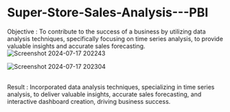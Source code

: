 # Super-Store-Sales-Analysis---PBI

Objective : To contribute to the success of a business by utilizing data analysis techniques, specifically focusing on time series analysis, to provide valuable insights and accurate sales forecasting.
<br>
![Screenshot 2024-07-17 202243](https://github.com/user-attachments/assets/8016735b-7aa2-466d-b75c-f85dacd3443d)
<br>

![Screenshot 2024-07-17 202304](https://github.com/user-attachments/assets/0a6c7902-4d7e-4160-8773-512699638163)

<br>
Result : Incorporated data analysis techniques, specializing in time series analysis, to deliver valuable insights, accurate sales forecasting, and interactive dashboard creation, driving business success.
